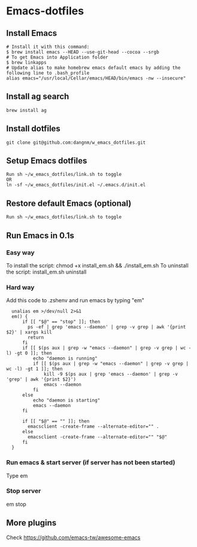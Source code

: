 # Emacs-dotfiles

## Install Emacs
    # Install it with this command:
    $ brew install emacs --HEAD --use-git-head --cocoa --srgb
    # To get Emacs into Application folder 
    $ brew linkapps
    # Update alias to make homebrew emacs default emacs by adding the following line to .bash_profile
    alias emacs="/usr/local/Cellar/emacs/HEAD/bin/emacs -nw --insecure"

## Install ag search
    brew install ag

## Install dotfiles
    git clone git@github.com:dangnm/w_emacs_dotfiles.git
## Setup Emacs dotfiles
    Run sh ~/w_emacs_dotfiles/link.sh to toggle
    OR
    ln -sf ~/w_emacs_dotfiles/init.el ~/.emacs.d/init.el

## Restore default Emacs (optional)
    Run sh ~/w_emacs_dotfiles/link.sh to toggle

## Run Emacs in 0.1s
### Easy way
To install the script: chmod +x install_em.sh && ./install_em.sh
To uninstall the script: install_em.sh uninstall
### Hard way
Add this code to .zshenv and run emacs by typing "em"
```
  unalias em >/dev/null 2>&1
  em() {
      if [[ "$@" == "stop" ]]; then
        ps -ef | grep 'emacs --daemon' | grep -v grep | awk '{print $2}' | xargs kill
        return
      fi
      if [[ $(ps aux | grep -w "emacs --daemon" | grep -v grep | wc -l) -gt 0 ]]; then
          echo "daemon is running"
          if [[ $(ps aux | grep -w "emacs --daemon" | grep -v grep | wc -l) -gt 1 ]]; then
              kill -9 $(ps aux | grep 'emacs --daemon' | grep -v 'grep' | awk '{print $2}')
              emacs --daemon
          fi
      else
          echo "daemon is starting"
          emacs --daemon
      fi
  
      if [[ "$@" == "" ]]; then
        emacsclient -create-frame --alternate-editor="" .
      else
        emacsclient -create-frame --alternate-editor="" "$@"
      fi
  }
```
### Run emacs & start server (if server has not been started)
Type em
### Stop server
em stop

## More plugins
Check https://github.com/emacs-tw/awesome-emacs


